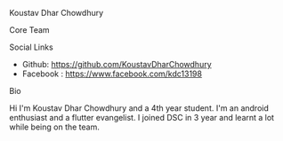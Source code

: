 Koustav Dhar Chowdhury

Core Team 

Social Links

* Github: https://github.com/KoustavDharChowdhury
* Facebook : https://www.facebook.com/kdc13198

Bio

Hi I'm Koustav Dhar Chowdhury and a 4th year student. I'm an android enthusiast and a flutter evangelist. 
I joined DSC in 3 year and learnt a lot while being on the team. 
